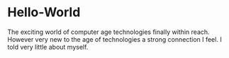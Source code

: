 # Hello-World
The exciting world of computer age technologies finally within reach.
However very new to the age of technologies a strong connection I feel.
I told very little about myself.
